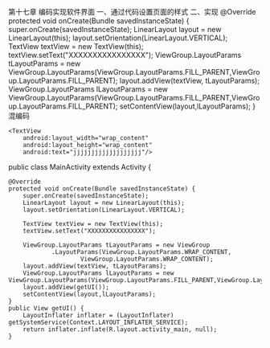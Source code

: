 第十七章 编码实现软件界面
一、通过代码设置页面的样式
二、实现
	@Override
	protected void onCreate(Bundle savedInstanceState) {
		super.onCreate(savedInstanceState);
		LinearLayout layout = new LinearLayout(this);
		layout.setOrientation(LinearLayout.VERTICAL);		
		TextView textView = new TextView(this);
		textView.setText("XXXXXXXXXXXXXXXX");
		ViewGroup.LayoutParams tLayoutParams = new ViewGroup.LayoutParams(ViewGroup.LayoutParams.FILL_PARENT,ViewGroup.LayoutParams.FILL_PARENT);
		layout.addView(textView, tLayoutParams);
		ViewGroup.LayoutParams lLayoutParams = new ViewGroup.LayoutParams(ViewGroup.LayoutParams.FILL_PARENT,ViewGroup.LayoutParams.FILL_PARENT);
		setContentView(layout,lLayoutParams);
	}
混编码
<?xml version="1.0" encoding="utf-8"?>
<LinearLayout xmlns:android="http://schemas.android.com/apk/res/android"
    android:layout_width="match_parent"
    android:layout_height="match_parent"
    android:orientation="vertical" >
    
	<TextView 
	    android:layout_width="wrap_content"
	    android:layout_height="wrap_content"
	    android:text="jjjjjjjjjjjjjjjjjjj"/>
</LinearLayout>

public class MainActivity extends Activity {

	@Override
	protected void onCreate(Bundle savedInstanceState) {
		super.onCreate(savedInstanceState);
		LinearLayout layout = new LinearLayout(this);
		layout.setOrientation(LinearLayout.VERTICAL);
		
		TextView textView = new TextView(this);
		textView.setText("XXXXXXXXXXXXXXXX");
		
		ViewGroup.LayoutParams tLayoutParams = new ViewGroup
				.LayoutParams(ViewGroup.LayoutParams.WRAP_CONTENT,
						ViewGroup.LayoutParams.WRAP_CONTENT);
		layout.addView(textView, tLayoutParams);
		ViewGroup.LayoutParams lLayoutParams = new ViewGroup.LayoutParams(ViewGroup.LayoutParams.FILL_PARENT,ViewGroup.LayoutParams.FILL_PARENT);
		layout.addView(getUI());
		setContentView(layout,lLayoutParams);
	}
	public View getUI() {
		LayoutInflater inflater = (LayoutInflater) getSystemService(Context.LAYOUT_INFLATER_SERVICE);
		return inflater.inflate(R.layout.activity_main, null);
	}

